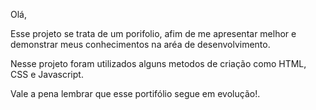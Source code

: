 Olá,

Esse projeto se trata de um porifolio, afim de me apresentar melhor e demonstrar meus conhecimentos na aréa de desenvolvimento.

Nesse projeto foram utilizados alguns metodos de criação como HTML, CSS e Javascript.

Vale a pena lembrar que esse portifólio segue em evolução!.
